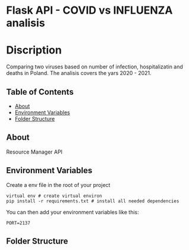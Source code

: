 # Flask API - COVID vs INFLUENZA analisis

# Discription

Comparing two viruses based on number of infection, hospitalizatin and deaths in Poland.
The analisis covers the yars 2020 - 2021.

## Table of Contents

- [About](#about)
- [Environment Variables](#env)
- [Folder Structure](#structure)


## About <a name = "about"></a>

Resource Manager API

## Environment Variables <a name="env"></a>

Create a env file in the root of your project

```
virtual env # create virtual environ
pip install -r requirements.txt # install all needed dependencies 
```

You can then add your environment variables like this:

```
PORT=2137
```

## Folder Structure <a name="structure"></a>
```
```
